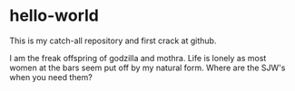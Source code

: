 # hello-world
This is my catch-all repository and first crack at github.

I am the freak offspring of godzilla and mothra. Life is lonely as most women at the bars seem put off by my natural form.  Where are the SJW's when you need them?
